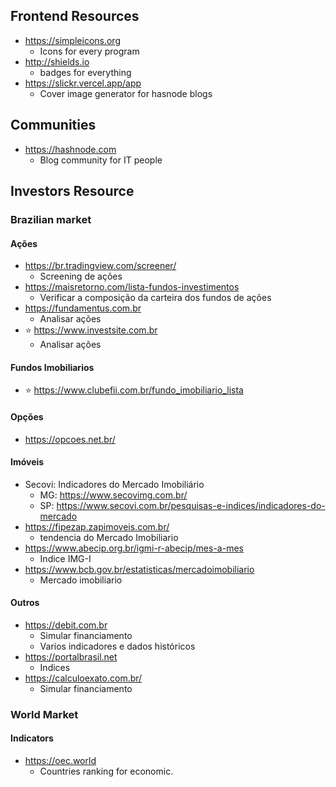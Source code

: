 ## Frontend Resources

- https://simpleicons.org
  - Icons for every program
- http://shields.io
  - badges for everything
- https://slickr.vercel.app/app
  - Cover image generator for hasnode blogs

## Communities
- https://hashnode.com
  - Blog community for IT people
## Investors Resource

### Brazilian market

#### Ações 
- https://br.tradingview.com/screener/
  - Screening de ações
- https://maisretorno.com/lista-fundos-investimentos
  -  Verificar a composição da carteira dos fundos de ações
- https://fundamentus.com.br
  - Analisar ações
- ⭐ https://www.investsite.com.br
  -  Analisar ações

#### Fundos Imobiliarios
- ⭐ https://www.clubefii.com.br/fundo_imobiliario_lista

#### Opções
- https://opcoes.net.br/
#### Imóveis
- Secovi: Indicadores do Mercado Imobiliário
  - MG: https://www.secovimg.com.br/
  - SP: https://www.secovi.com.br/pesquisas-e-indices/indicadores-do-mercado
- https://fipezap.zapimoveis.com.br/
  - tendencia do Mercado Imobiliario
- https://www.abecip.org.br/igmi-r-abecip/mes-a-mes
  - Indice IMG-I
- https://www.bcb.gov.br/estatisticas/mercadoimobiliario
  - Mercado imobiliario
  
#### Outros
- https://debit.com.br
  - Simular financiamento
  - Varios indicadores e dados históricos
- https://portalbrasil.net
  - Indices
- https://calculoexato.com.br/
  - Simular financiamento

### World Market

#### Indicators
- https://oec.world
  - Countries ranking for economic.
